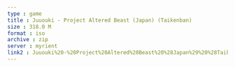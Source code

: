 ```yaml
---
type : game
title : Juuouki - Project Altered Beast (Japan) (Taikenban)
size : 318.0 M
format : iso
archive : zip
server : myrient
link2 : Juuouki%20-%20Project%20Altered%20Beast%20%28Japan%29%20%28Taikenban%29
---
```

